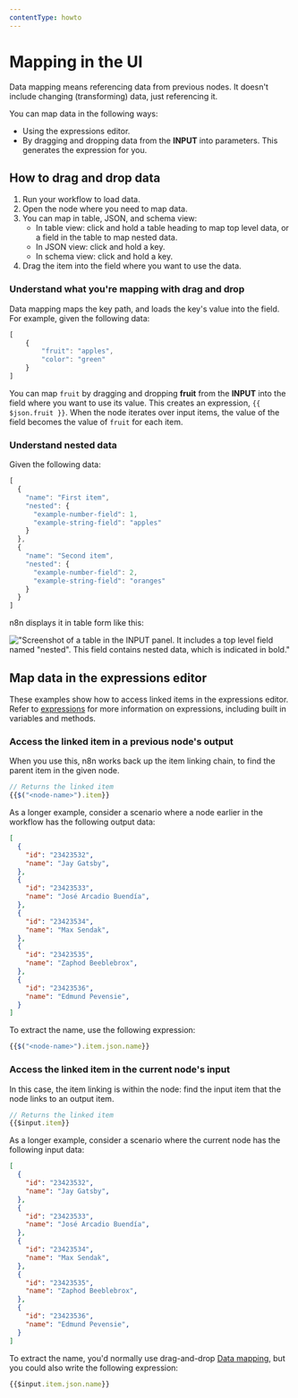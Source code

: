 ```yaml
---
contentType: howto
---
```


# Mapping in the UI

Data mapping means referencing data from previous nodes. It doesn't include changing (transforming) data, just referencing it.

You can map data in the following ways:

* Using the expressions editor.
* By dragging and dropping data from the **INPUT** into parameters. This generates the expression for you.


## How to drag and drop data

1. Run your workflow to load data.
2. Open the node where you need to map data.
3. You can map in table, JSON, and schema view:
	* In table view: click and hold a table heading to map top level data, or a field in the table to map nested data.
	* In JSON view: click and hold a key. 
	* In schema view: click and hold a key.
4. Drag the item into the field where you want to use the data.

### Understand what you're mapping with drag and drop

Data mapping maps the key path, and loads the key's value into the field. For example, given the following data:

```js
[
	{
		"fruit": "apples",
		"color": "green"
	}
]
```

You can map `fruit` by dragging and dropping **fruit** from the **INPUT** into the field where you want to use its value. This creates an expression, `{{ $json.fruit }}`. When the node iterates over input items, the value of the field becomes the value of `fruit` for each item.

### Understand nested data

Given the following data:

```js
[
  {
    "name": "First item",
    "nested": {
      "example-number-field": 1,
      "example-string-field": "apples"
    }
  },
  {
    "name": "Second item",
    "nested": {
      "example-number-field": 2,
      "example-string-field": "oranges"
    }
  }
]
```

n8n displays it in table form like this:

!["Screenshot of a table in the INPUT panel. It includes a top level field named "nested". This field contains nested data, which is indicated in bold."](/_images/data/data-mapping/nested-data.png)

## Map data in the expressions editor

These examples show how to access linked items in the expressions editor. Refer to [expressions](/code/expressions/) for more information on expressions, including built in variables and methods.

### Access the linked item in a previous node's output

When you use this, n8n works back up the item linking chain, to find the parent item in the given node.

```js
// Returns the linked item
{{$("<node-name>").item}}
```

As a longer example, consider a scenario where a node earlier in the workflow has the following output data:

```json
[
  {
    "id": "23423532",
    "name": "Jay Gatsby",
  },
  {
    "id": "23423533",
    "name": "José Arcadio Buendía",
  },
  {
    "id": "23423534",
    "name": "Max Sendak",
  },
  {
    "id": "23423535",
    "name": "Zaphod Beeblebrox",
  },
  {
    "id": "23423536",
    "name": "Edmund Pevensie",
  }
]
```

To extract the name, use the following expression:

```js
{{$("<node-name>").item.json.name}}
```


### Access the linked item in the current node's input

In this case, the item linking is within the node: find the input item that the node links to an output item.

```js
// Returns the linked item
{{$input.item}}
```

As a longer example, consider a scenario where the current node has the following input data:

```json
[
  {
    "id": "23423532",
    "name": "Jay Gatsby",
  },
  {
    "id": "23423533",
    "name": "José Arcadio Buendía",
  },
  {
    "id": "23423534",
    "name": "Max Sendak",
  },
  {
    "id": "23423535",
    "name": "Zaphod Beeblebrox",
  },
  {
    "id": "23423536",
    "name": "Edmund Pevensie",
  }
]
```

To extract the name, you'd normally use drag-and-drop [Data mapping](/data/data-mapping/), but you could also write the following expression:

```js
{{$input.item.json.name}}
```
